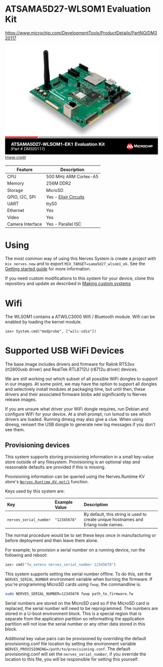 # ATSAMA5D27-WLSOM1 Evaluation Kit

https://www.microchip.com/DevelopmentTools/ProductDetails/PartNO/DM320117

![ATSAMA5D27-WLSOM1 Evaluation Kit image](assets/images/ATSAMA5D27-WLSOM1.jpg)
<br><sup>[Image credit](https://www.microchip.com/_ImagedCopy/191126-MPU-PHOTO-ATSAMA5D27-WLSOM1-EK1%20Evaluation%20Kit-Angle-5x7.jpg)</sup>

| Feature              | Description                     |
| -------------------- | ------------------------------- |
| CPU                  | 500 MHz ARM Cortex-A5           |
| Memory               | 256M DDR2                       |
| Storage              | MicroSD                         |
| GPIO, I2C, SPI       | Yes - [Elixir Circuits](https://github.com/elixir-circuits) |
| UART                 | ttyS0                           |
| Ethernet             | Yes                             |
| Video                | Yes                             |
| Camera Interface     | Yes - Parallel ISC              |

# Using

The most common way of using this Nerves System is create a project with `mix
nerves.new` and to export `MIX_TARGET=sama5d27_wlsom1_ek`. See the [Getting started
guide](https://hexdocs.pm/nerves/getting-started.html#creating-a-new-nerves-app)
for more information.

If you need custom modifications to this system for your device, clone this
repository and update as described in [Making custom
systems](https://hexdocs.pm/nerves/systems.html#customizing-your-own-nerves-system)

# Wifi

The WLSOM1 contains a ATWILC3000 Wifi / Bluetooth module. Wifi can be enabled
by loading the kernel module.

```text
iex> System.cmd("modprobe", ["wilc-sdio"])
```

# Supported USB WiFi Devices

The base image includes drivers and firmware for Ralink RT53xx (rt2800usb
driver) and RealTek RTL8712U (r8712u driver) devices.

We are still working out which subset of all possible WiFi dongles to support in
our images. At some point, we may have the option to support all dongles and
selectively install modules at packaging time, but until then, these drivers and
their associated firmware blobs add significantly to Nerves release images.

If you are unsure what driver your WiFi dongle requires, run Debian and
configure WiFi for your device. At a shell prompt, run lsmod to see which
drivers are loaded. Running dmesg may also give a clue. When using dmesg,
reinsert the USB dongle to generate new log messages if you don't see them.

## Provisioning devices

This system supports storing provisioning information in a small key-value store
outside of any filesystem. Provisioning is an optional step and reasonable
defaults are provided if this is missing.

Provisioning information can be queried using the Nerves.Runtime KV store's
[`Nerves.Runtime.KV.get/1`](https://hexdocs.pm/nerves_runtime/Nerves.Runtime.KV.html#get/1)
function.

Keys used by this system are:

Key                    | Example Value     | Description
:--------------------- | :---------------- | :----------
`nerves_serial_number` | `"12345678"`      | By default, this string is used to create unique hostnames and Erlang node names.

The normal procedure would be to set these keys once in manufacturing or before
deployment and then leave them alone.

For example, to provision a serial number on a running device, run the following
and reboot:

```elixir
iex> cmd("fw_setenv nerves_serial_number 12345678")
```

This system supports setting the serial number offline. To do this, set the
`NERVES_SERIAL_NUMBER` environment variable when burning the firmware. If you're
programming MicroSD cards using `fwup`, the commandline is:

```sh
sudo NERVES_SERIAL_NUMBER=12345678 fwup path_to_firmware.fw
```

Serial numbers are stored on the MicroSD card so if the MicroSD card is
replaced, the serial number will need to be reprogrammed. The numbers are stored
in a U-boot environment block. This is a special region that is separate from
the application partition so reformatting the application partition will not
lose the serial number or any other data stored in this block.

Additional key value pairs can be provisioned by overriding the default provisioning.conf
file location by setting the environment variable
`NERVES_PROVISIONING=/path/to/provisioning.conf`. The default provisioning.conf
will set the `nerves_serial_number`, if you override the location to this file,
you will be responsible for setting this yourself.

